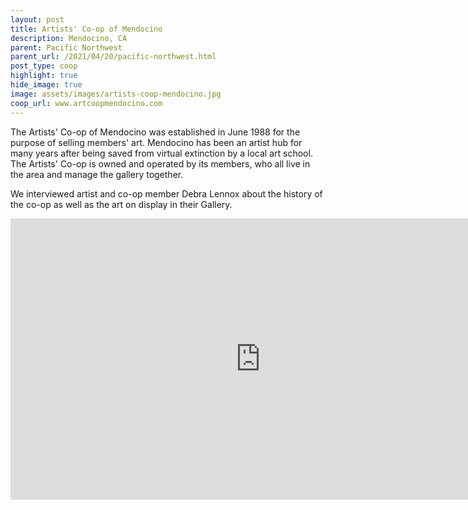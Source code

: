 ```yaml
---
layout: post
title: Artists' Co-op of Mendocino
description: Mendocino, CA
parent: Pacific Northwest
parent_url: /2021/04/20/pacific-northwest.html
post_type: coop
highlight: true
hide_image: true
image: assets/images/artists-coop-mendocino.jpg
coop_url: www.artcoopmendocino.com
---
```


The Artists' Co-op of Mendocino was established in June 1988 for the purpose of selling members' art. Mendocino has been an artist hub for many years after being saved from virtual extinction by a local art school.  The Artists' Co-op is owned and operated by its members, who all live in the area and manage the gallery together.

We interviewed artist and co-op member Debra Lennox about the history of the co-op as well as the art on display in their Gallery.

<div class="iframe-wrapper">
<iframe width="800" height="450" src="https://www.youtube.com/embed/a_PyTgyrW7g" title="YouTube video player" frameborder="0" allow="accelerometer; autoplay; clipboard-write; encrypted-media; gyroscope; picture-in-picture" allowfullscreen></iframe>
</div>